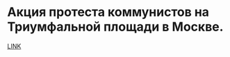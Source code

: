 # Акция протеста коммунистов на Триумфальной площади в Москве.



[LINK](https://varlamov.ru/99773.html)